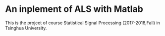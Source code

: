 # An inplement of ALS with Matlab
This is the projcet of course Statistical Signal Processing (2017-2018,Fall) in Tsinghua University.
